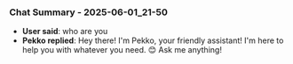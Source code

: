 ### Chat Summary - 2025-06-01_21-50

- **User said**: who are you 
- **Pekko replied**: Hey there! I'm Pekko, your friendly assistant!  I'm here to help you with whatever you need. 😊  Ask me anything!

